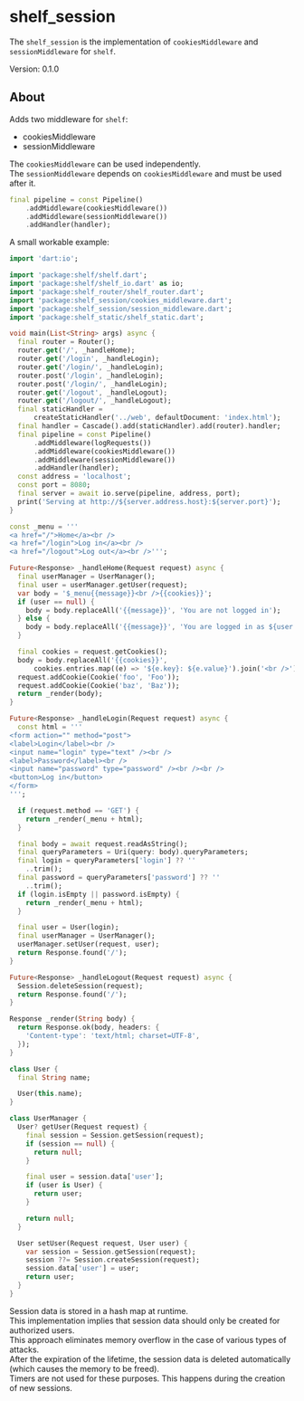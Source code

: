 # shelf_session

The `shelf_session` is the implementation of `cookiesMiddleware` and  `sessionMiddleware` for `shelf`.

Version: 0.1.0

## About

Adds two middleware for `shelf`:
- cookiesMiddleware
- sessionMiddleware

The `cookiesMiddleware` can be used independently.  
The `sessionMiddleware` depends on `cookiesMiddleware` and must be used after it.

```dart
final pipeline = const Pipeline()
    .addMiddleware(cookiesMiddleware())
    .addMiddleware(sessionMiddleware())
    .addHandler(handler);
```

A small workable example:

```dart
import 'dart:io';

import 'package:shelf/shelf.dart';
import 'package:shelf/shelf_io.dart' as io;
import 'package:shelf_router/shelf_router.dart';
import 'package:shelf_session/cookies_middleware.dart';
import 'package:shelf_session/session_middleware.dart';
import 'package:shelf_static/shelf_static.dart';

void main(List<String> args) async {
  final router = Router();
  router.get('/', _handleHome);
  router.get('/login', _handleLogin);
  router.get('/login/', _handleLogin);
  router.post('/login', _handleLogin);
  router.post('/login/', _handleLogin);
  router.get('/logout', _handleLogout);
  router.get('/logout/', _handleLogout);
  final staticHandler =
      createStaticHandler('../web', defaultDocument: 'index.html');
  final handler = Cascade().add(staticHandler).add(router).handler;
  final pipeline = const Pipeline()
      .addMiddleware(logRequests())
      .addMiddleware(cookiesMiddleware())
      .addMiddleware(sessionMiddleware())
      .addHandler(handler);
  const address = 'localhost';
  const port = 8080;
  final server = await io.serve(pipeline, address, port);
  print('Serving at http://${server.address.host}:${server.port}');
}

const _menu = '''
<a href="/">Home</a><br />
<a href="/login">Log in</a><br />
<a href="/logout">Log out</a><br />''';

Future<Response> _handleHome(Request request) async {
  final userManager = UserManager();
  final user = userManager.getUser(request);
  var body = '$_menu{{message}}<br />{{cookies}}';
  if (user == null) {
    body = body.replaceAll('{{message}}', 'You are not logged in');
  } else {
    body = body.replaceAll('{{message}}', 'You are logged in as ${user.name}');
  }

  final cookies = request.getCookies();
  body = body.replaceAll('{{cookies}}',
      cookies.entries.map((e) => '${e.key}: ${e.value}').join('<br />'));
  request.addCookie(Cookie('foo', 'Foo'));
  request.addCookie(Cookie('baz', 'Baz'));
  return _render(body);
}

Future<Response> _handleLogin(Request request) async {
  const html = '''
<form action="" method="post">
<label>Login</label><br />
<input name="login" type="text" /><br />
<label>Password</label><br />
<input name="password" type="password" /><br /><br />
<button>Log in</button>
</form>
''';

  if (request.method == 'GET') {
    return _render(_menu + html);
  }

  final body = await request.readAsString();
  final queryParameters = Uri(query: body).queryParameters;
  final login = queryParameters['login'] ?? ''
    ..trim();
  final password = queryParameters['password'] ?? ''
    ..trim();
  if (login.isEmpty || password.isEmpty) {
    return _render(_menu + html);
  }

  final user = User(login);
  final userManager = UserManager();
  userManager.setUser(request, user);
  return Response.found('/');
}

Future<Response> _handleLogout(Request request) async {
  Session.deleteSession(request);
  return Response.found('/');
}

Response _render(String body) {
  return Response.ok(body, headers: {
    'Content-type': 'text/html; charset=UTF-8',
  });
}

class User {
  final String name;

  User(this.name);
}

class UserManager {
  User? getUser(Request request) {
    final session = Session.getSession(request);
    if (session == null) {
      return null;
    }

    final user = session.data['user'];
    if (user is User) {
      return user;
    }

    return null;
  }

  User setUser(Request request, User user) {
    var session = Session.getSession(request);
    session ??= Session.createSession(request);
    session.data['user'] = user;
    return user;
  }
}

```

Session data is stored in a hash map at runtime.  
This implementation implies that session data should only be created for authorized users.  
This approach eliminates memory overflow in the case of various types of attacks.  
After the expiration of the lifetime, the session data is deleted automatically (which causes the memory to be freed).  
Timers are not used for these purposes. This happens during the creation of new sessions.  

